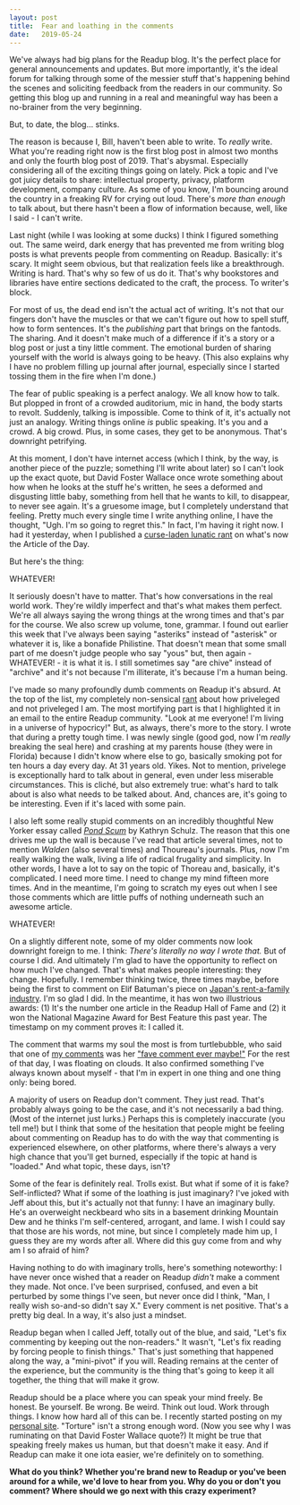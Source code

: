 ```yaml
---
layout: post
title:  Fear and loathing in the comments 
date:   2019-05-24
---
```

We've always had big plans for the Readup blog. It's the perfect place for general announcements and updates. But more importantly, it's the ideal forum for talking through some of the messier stuff that's happening behind the scenes and soliciting feedback from the readers in our community. So getting this blog up and running in a real and meaningful way has been a no-brainer from the very beginning. 

But, to date, the blog... stinks. 

The reason is because I, Bill, haven't been able to write. To _really_ write. What you're reading right now is the first blog post in almost two months and only the fourth blog post of 2019. That's abysmal. Especially considering all of the exciting things going on lately. Pick a topic and I've got juicy details to share: intellectual property, privacy, platform development, company culture. As some of you know, I'm bouncing around the country in a freaking RV for crying out loud. There's _more than enough_ to talk about, but there hasn't been a flow of information because, well, like I said - I can't write.

Last night (while I was looking at some ducks) I think I figured something out. The same weird, dark energy that has prevented me from writing blog posts is what prevents people from commenting on Readup. Basically: it's scary. It might seem obvious, but that realization feels like a breakthrough. Writing is hard. That's why so few of us do it. That's why bookstores and libraries have entire sections dedicated to the craft, the process. To writer's block.

For most of us, the dead end isn't the actual act of writing. It's not that our fingers don't have the muscles or that we can't figure out how to spell stuff, how to form sentences. It's the _publishing_ part that brings on the fantods. The sharing. And it doesn't make much of a difference if it's a story or a blog post or just a tiny little comment. The emotional burden of sharing yourself with the world is always going to be heavy. (This also explains why I have no problem filling up journal after journal, especially since I started tossing them in the fire when I'm done.)

The fear of public speaking is a perfect analogy. We all know how to talk. But plopped in front of a crowded auditorium, mic in hand, the body starts to revolt. Suddenly, talking is impossible. Come to think of it, it's actually not just an analogy. Writing things online *is* public speaking. It's you and a crowd. A big crowd. Plus, in some cases, they get to be anonymous. That's downright petrifying.

At this moment, I don't have internet access (which I think, by the way, is another piece of the puzzle; something I'll write about later) so I can't look up the exact quote, but David Foster Wallace once wrote something about how when he looks at the stuff he's written, he sees a deformed and disgusting little baby, something from hell that he wants to kill, to disappear, to never see again. It's a gruesome image, but I completely understand that feeling. Pretty much every single time I write anything online, I have the thought, "Ugh. I'm so going to regret this." In fact, I'm having it right now. I had it yesterday, when I published a [curse-laden lunatic rant](https://readup.com/comments/nautilus/what-does-any-of-this-have-to-do-with-physics/5Qb7OV) on what's now the Article of the Day. 

But here's the thing: 

WHATEVER! 

It seriously doesn't have to matter. That's how conversations in the real world work. They're wildly imperfect and that's what makes them perfect. We're all always saying the wrong things at the wrong times and that's par for the course. We also screw up volume, tone, grammar. I found out earlier this week that I've always been saying "asteriks" instead of "asterisk" or whatever it is, like a bonafide Philistine. That doesn't mean that some small part of me doesn't judge people who say "yous" but, then again - WHATEVER! - it is what it is. I still sometimes say "are chive" instead of "archive" and it's not because I'm illiterate, it's because I'm a human being.

I've made so many profoundly dumb comments on Readup it's absurd. At the top of the list, my completely non-sensical [rant](https://readup.com/comments/-the-new-york-times-company/the-new-30-something) about how priveleged and not priveleged I am. The most mortifying part is that I highlighted it in an email to the entire Readup community. "Look at me everyone! I'm living in a universe of hypocricy!" But, as always, there's more to the story. I wrote that during a pretty tough time. I was newly single (good god, now I'm *really* breaking the seal here) and crashing at my parents house (they were in Florida) because I didn't know where else to go, basically smoking pot for ten hours a day every day. At 31 years old. Yikes. Not to mention, privelege is exceptionally hard to talk about in general, even under less miserable circumstances. This is cliché, but also extremely true: what's hard to talk about is also what needs to be talked about. And, chances are, it's going to be interesting. Even if it's laced with some pain.

I also left some really stupid comments on an incredibly thoughtful New Yorker essay called [_Pond Scum_](https://readup.com/comments/the-new-yorker/why-do-we-love-henry-david-thoreau) by Kathryn Schulz. The reason that this one drives me up the wall is because I've read that article several times, not to mention _Walden_ (also several times) and Thoureau's journals. Plus, now I'm really walking the walk, living a life of radical frugality and simplicity. In other words, I have a lot to say on the topic of Thoreau and, basically, it's complicated. I need more time. I need to change my mind fifteen more times. And in the meantime, I'm going to scratch my eyes out when I see those comments which are little puffs of nothing underneath such an awesome article. 

WHATEVER! 

On a slightly different note, some of my older comments now look downright foreign to me. I think: _There's literally no way I wrote that._ But of course I did. And ultimately I'm glad to have the opportunity to reflect on how much I've changed. That's what makes people interesting: they change. Hopefully. I remember thinking twice, three times maybe, before being the first to comment on Elif Batuman's piece on [Japan's rent-a-family industry](https://readup.com/comments/the-new-yorker/japans-rent-a-family-industry/Gzl2R5). I'm so glad I did. In the meantime, it has won two illustrious awards: (1) It's the number one article in the Readup Hall of Fame and (2) it won the National Magazine Award for Best Feature this past year. The timestamp on my comment proves it: I called it.

The comment that warms my soul the most is from turtlebubble, who said that one of [my comments](https://readup.com/comments/-the-new-york-times-company/let-children-get-bored-again/57b2WD) was her ["fave comment ever maybe!"](https://readup.com/comments/-the-new-york-times-company/let-children-get-bored-again/zxqm3D) For the rest of that day, I was floating on clouds. It also confirmed something I've always known about myself - that I'm in expert in one thing and one thing only: being bored.  

A majority of users on Readup don't comment. They just read. That's probably always going to be the case, and it's not necessarily a bad thing. (Most of the internet just lurks.) Perhaps this is completely inaccurate (you tell me!) but I think that some of the hesitation that people might be feeling about commenting on Readup has to do with the way that commenting is experienced elsewhere, on other platforms, where there's always a very high chance that you'll get burned, especially if the topic at hand is "loaded." And what topic, these days, isn't?

Some of the fear is definitely real. Trolls exist. But what if some of it is fake? Self-inflicted? What if some of the loathing is just imaginary? I've joked with Jeff about this, but it's actually not that funny: I have an imaginary bully. He's an overweight neckbeard who sits in a basement drinking Mountain Dew and he thinks I'm self-centered, arrogant, and lame. I wish I could say that those are his words, not mine, but since I completely made him up, I guess they are my words after all. Where did this guy come from and why am I so afraid of him?

Having nothing to do with imaginary trolls, here's something noteworthy: I have never once wished that a reader on Readup _didn't_ make a comment they made. Not once. I've been surprised, confused, and even a bit perturbed by some things I've seen, but never once did I think, "Man, I really wish so-and-so didn't say X." Every comment is net positive. That's a pretty big deal. In a way, it's also just a mindset.

Readup began when I called Jeff, totally out of the blue, and said, "Let's fix commenting by keeping out the non-readers." It wasn't, "Let's fix reading by forcing people to finish things." That's just something that happened along the way, a "mini-pivot" if you will. Reading remains at the center of the experience, but the community is the thing that's going to keep it all together, the thing that will make it grow.

Readup should be a place where you can speak your mind freely. Be honest. Be yourself. Be wrong. Be weird. Think out loud. Work through things. I know how hard all of this can be. I recently started posting on my [personal site](https://billloundy.com/). "Torture" isn't a strong enough word. (Now you see why I was ruminating on that David Foster Wallace quote?) It might be true that speaking freely makes us human, but that doesn't make it easy. And if Readup can make it one iota easier, we're definitely on to something.  

**What do you think? Whether you're brand new to Readup or you've been around for a while, we'd love to hear from you. Why do you or don't you comment? Where should we go next with this crazy experiment?**
